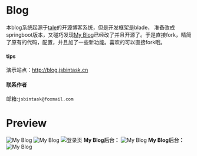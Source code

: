 # Blog
本blog系统起源于<a href="https://github.com/otale/tale">tale</a>的开源博客系统，但是开发框架是blade，
准备改成springboot版本，又碰巧发现<a href="https://github.com/ZHENFENG13/My-Blog">My Blog</a>已经改了并且开源了。于是直接fork，精简了原有的代码，配置，并且加了一些新功能。喜欢的可以直接fork哦。

#### tips
演示站点：http://blog.jsbintask.cn

#### 联系作者

邮箱:```jsbintask@foxmail.com```


# Preview
![My Blog](https://github.com/jsbintask22/blog/blob/master/static/images/1.png)
![My Blog](https://github.com/jsbintask22/blog/blob/master/static/images/2.png)
![登录页](https://github.com/jsbintask22/blog/blob/master/static/images/3.png)
**My Blog后台：**
![My Blog](https://github.com/jsbintask22/blog/blob/master/static/images/4.png)
**My Blog后台：**
![My Blog](https://github.com/jsbintask22/blog/blob/master/static/images/5.png)
